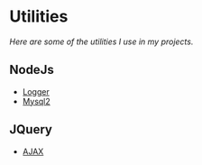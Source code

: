 # Utilities

_Here are some of the utilities I use in my projects._

## NodeJs

- [Logger](./NodeJs/logger.util.md)
- [Mysql2](./NodeJs/mysql2.util.md)

## JQuery

- [AJAX](./JQuery/ajax.util.md)
